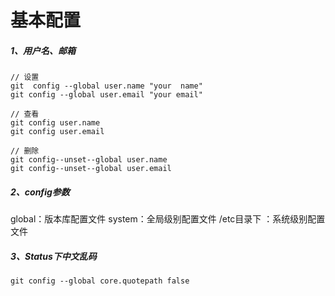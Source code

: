 #  基本配置

##### 1、用户名、邮箱

```shell
// 设置
git  config --global user.name "your  name"
git config --global user.email "your email"

// 查看
git config user.name
git config user.email

// 删除
git config--unset--global user.name
git config--unset--global user.email
```

##### 2、config参数

global：版本库配置文件
system：全局级别配置文件
/etc目录下 ：系统级别配置文件


##### 3、Status下中文乱码

```shell
git config --global core.quotepath false
```


